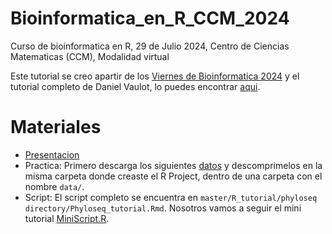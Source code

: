 # Bioinformatica_en_R_CCM_2024

Curso de bioinformatica en R, 29 de Julio 2024, Centro de Ciencias Matematicas (CCM), Modalidad virtual

Este tutorial se creo apartir de los [Viernes de Bioinformatica 2024](https://github.com/EveliaCoss/ViernesBioinfo2024) y el tutorial completo de Daniel Vaulot, lo puedes encontrar [aqui](https://vaulot.github.io/tutorials/Phyloseq_tutorial.html).

# Materiales

- [Presentacion](https://eveliacoss.github.io/Bioinformatica_en_R_CCM_2024/Curso_scripts/D1_IntroduccionR_slides.html)
- Practica: Primero descarga los siguientes [datos](https://github.com/vaulot/R_tutorials/archive/master.zip) y descomprimelos en la misma carpeta donde creaste el R Project, dentro de una carpeta con el nombre `data/`.
- Script: El script completo se encuentra en `master/R_tutorial/phyloseq directory/Phyloseq_tutorial.Rmd`. Nosotros vamos a seguir el mini tutorial [MiniScript.R](https://github.com/EveliaCoss/Bioinformatica_en_R_CCM_2024/blob/main/MiniScript.R).
